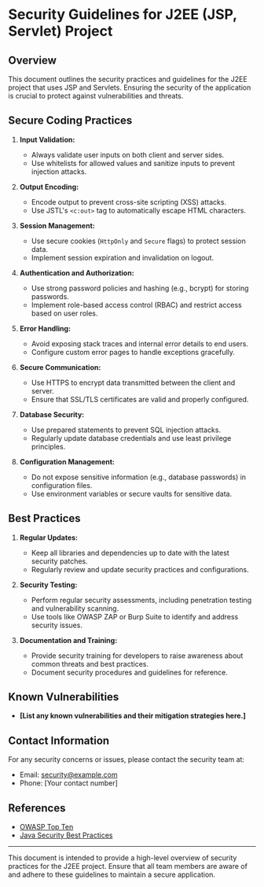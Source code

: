 # Security Guidelines for J2EE (JSP, Servlet) Project

## Overview

This document outlines the security practices and guidelines for the J2EE project that uses JSP and Servlets. Ensuring the security of the application is crucial to protect against vulnerabilities and threats.

## Secure Coding Practices

1. **Input Validation:**
   - Always validate user inputs on both client and server sides.
   - Use whitelists for allowed values and sanitize inputs to prevent injection attacks.

2. **Output Encoding:**
   - Encode output to prevent cross-site scripting (XSS) attacks.
   - Use JSTL's `<c:out>` tag to automatically escape HTML characters.

3. **Session Management:**
   - Use secure cookies (`HttpOnly` and `Secure` flags) to protect session data.
   - Implement session expiration and invalidation on logout.

4. **Authentication and Authorization:**
   - Use strong password policies and hashing (e.g., bcrypt) for storing passwords.
   - Implement role-based access control (RBAC) and restrict access based on user roles.

5. **Error Handling:**
   - Avoid exposing stack traces and internal error details to end users.
   - Configure custom error pages to handle exceptions gracefully.

6. **Secure Communication:**
   - Use HTTPS to encrypt data transmitted between the client and server.
   - Ensure that SSL/TLS certificates are valid and properly configured.

7. **Database Security:**
   - Use prepared statements to prevent SQL injection attacks.
   - Regularly update database credentials and use least privilege principles.

8. **Configuration Management:**
   - Do not expose sensitive information (e.g., database passwords) in configuration files.
   - Use environment variables or secure vaults for sensitive data.

## Best Practices

1. **Regular Updates:**
   - Keep all libraries and dependencies up to date with the latest security patches.
   - Regularly review and update security practices and configurations.

2. **Security Testing:**
   - Perform regular security assessments, including penetration testing and vulnerability scanning.
   - Use tools like OWASP ZAP or Burp Suite to identify and address security issues.

3. **Documentation and Training:**
   - Provide security training for developers to raise awareness about common threats and best practices.
   - Document security procedures and guidelines for reference.

## Known Vulnerabilities

- **[List any known vulnerabilities and their mitigation strategies here.]**

## Contact Information

For any security concerns or issues, please contact the security team at:

- Email: [security@example.com](mailto:security@example.com)
- Phone: [Your contact number]

## References

- [OWASP Top Ten](https://owasp.org/www-project-top-ten/)
- [Java Security Best Practices](https://www.oracle.com/java/technologies/javase/seccodeguide.html)

---

This document is intended to provide a high-level overview of security practices for the J2EE project. Ensure that all team members are aware of and adhere to these guidelines to maintain a secure application.

